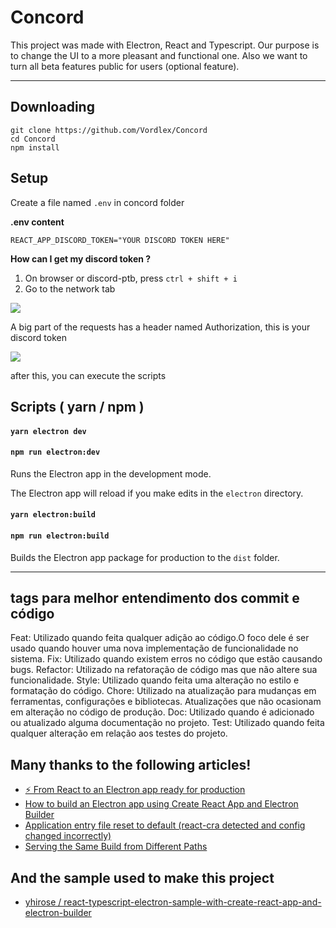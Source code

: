 # Concord

This project was made with Electron, React and Typescript. Our purpose is to change the UI to a more pleasant and functional one. Also we want to turn all beta features public for users (optional feature).

<hr>

## Downloading

```
git clone https://github.com/Vordlex/Concord
cd Concord
npm install
```
## Setup
Create a file named `.env` in concord folder

**.env content**
```
REACT_APP_DISCORD_TOKEN="YOUR DISCORD TOKEN HERE"
```

**How can I get my discord token ?**

1. On browser or discord-ptb, press `ctrl + shift + i`
2. Go to the network tab
<img src=https://cdn.discordapp.com/attachments/1046239786106638417/1048675106999763064/image.png >

A big part of the requests has a header named Authorization, this is your discord token

<img src=https://cdn.discordapp.com/attachments/1046239786106638417/1048676324908220526/image.png >

after this, you can execute the scripts

## Scripts ( yarn / npm )

#### `yarn electron dev`
#### `npm run electron:dev`

Runs the Electron app in the development mode.

The Electron app will reload if you make edits in the `electron` directory.<br>

#### `yarn electron:build`
#### `npm run electron:build`

Builds the Electron app package for production to the `dist` folder.

<hr>

## tags para melhor entendimento dos commit e código

Feat: Utilizado quando feita qualquer adição ao código.O foco dele é ser usado quando houver uma nova implementação de funcionalidade no sistema.
Fix: Utilizado quando existem erros no código que estão causando bugs.
Refactor: Utilizado na refatoração de código mas que não altere sua funcionalidade.
Style: Utilizado quando feita uma alteração no estilo e formatação do código.
Chore: Utilizado na atualização para mudanças em ferramentas, configurações e bibliotecas. Atualizações que não ocasionam em alteração no código de produção.
Doc: Utilizado quando é adicionado ou atualizado alguma documentação no projeto.
Test: Utilizado quando feita qualquer alteração em relação aos testes do projeto.

## Many thanks to the following articles!

- [⚡️ From React to an Electron app ready for production](https://medium.com/@kitze/%EF%B8%8F-from-react-to-an-electron-app-ready-for-production-a0468ecb1da3)
- [How to build an Electron app using Create React App and Electron Builder](https://www.codementor.io/randyfindley/how-to-build-an-electron-app-using-create-react-app-and-electron-builder-ss1k0sfer)
- [Application entry file reset to default (react-cra detected and config changed incorrectly)](https://github.com/electron-userland/electron-builder/issues/2030)
- [Serving the Same Build from Different Paths](https://create-react-app.dev/docs/deployment#serving-the-same-build-from-different-paths)

## And the sample used to make this project

- [yhirose / react-typescript-electron-sample-with-create-react-app-and-electron-builder](https://github.com/yhirose/react-typescript-electron-sample-with-create-react-app-and-electron-builder)
